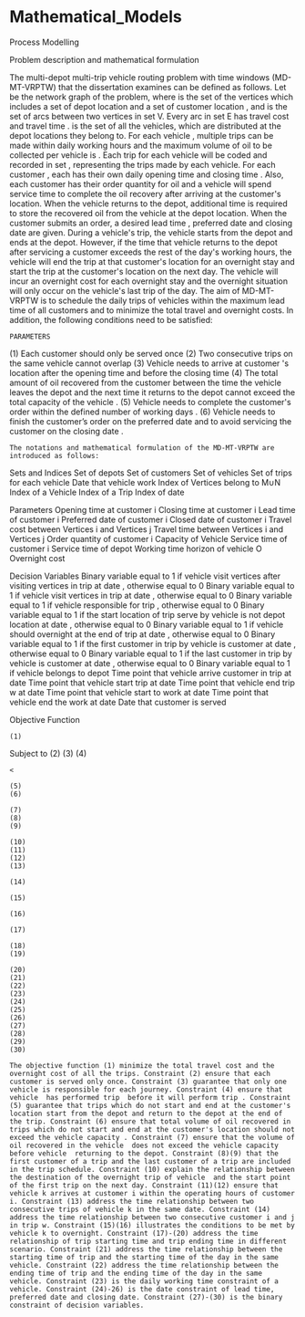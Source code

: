 # Mathematical_Models

Process Modelling



Problem description and mathematical formulation

The multi-depot multi-trip vehicle routing problem with time windows (MD-MT-VRPTW) that the dissertation examines can be defined as follows. Let  be the network graph of the problem, where  is the set of the vertices which includes a set of depot location  and a set of customer location , and  is the set of arcs between two vertices in set V. Every arc  in set E has travel cost  and travel time .  is the set of all the vehicles, which are distributed at the depot locations they belong to. For each vehicle , multiple trips can be made within daily working hours  and the maximum volume of oil to be collected per vehicle is . Each trip for each vehicle will be coded and recorded in set , representing the trips made by each vehicle. For each customer , each has their own daily opening time  and closing time . Also, each customer has their order quantity for oil  and a vehicle will spend service time  to complete the oil recovery after arriving at the customer's location. When the vehicle returns to the depot, additional time  is required to store the recovered oil from the vehicle at the depot location. When the customer submits an order, a desired lead time , preferred date  and closing date  are given. During a vehicle's trip, the vehicle starts from the depot and ends at the depot. However, if the time that vehicle returns to the depot after servicing a customer exceeds the rest of the day's working hours, the vehicle will end the trip at that customer's location for an overnight stay and start the trip at the customer's location on the next day. The vehicle will incur an overnight cost  for each overnight stay and the overnight situation will only occur on the vehicle's last trip of the day.
The aim of MD-MT-VRPTW is to schedule the daily trips of vehicles within the maximum lead time of all customers  and to minimize the total travel and overnight costs. In addition, the following conditions need to be satisfied:

```
PARAMETERS
```

(1) Each customer should only be served once
(2) Two consecutive trips on the same vehicle cannot overlap
(3) Vehicle  needs to arrive at customer 's location after the opening time  and before the closing time
(4) The total amount of oil recovered from the customer between the time the vehicle leaves the depot and the next time it returns to the depot cannot exceed the total capacity of the vehicle .
(5) Vehicle  needs to complete the customer's order within the defined number of working days .
(6) Vehicle  needs to finish the customer’s order on the preferred date  and to avoid servicing the customer on the closing date .

```
The notations and mathematical formulation of the MD-MT-VRPTW are introduced as follows:
```

Sets and Indices
Set of depots
Set of customers
Set of vehicles
Set of trips for each vehicle
Date that vehicle work
Index of Vertices belong to M∪N
Index of a Vehicle
Index of a Trip
Index of date

Parameters
Opening time at customer i
Closing time at customer i
Lead time of customer i
Preferred date of customer i
Closed date of customer i
Travel cost between Vertices i and Vertices j
Travel time between Vertices i and Vertices j
Order quantity of customer i
Capacity of Vehicle
Service time of customer i
Service time of depot
Working time horizon of vehicle
O	Overnight cost

Decision Variables
Binary variable equal to 1 if vehicle  visit vertices after visiting vertices in trip  at date , otherwise equal to 0
Binary variable equal to 1 if vehicle  visit vertices  in trip  at date , otherwise equal to 0
Binary variable equal to 1 if vehicle  responsible for trip , otherwise equal to 0
Binary variable equal to 1 if the start location of trip serve by vehicle  is not depot location at date , otherwise equal to 0
Binary variable equal to 1 if vehicle  should overnight at the end of trip  at date , otherwise equal to 0
Binary variable equal to 1 if the first customer in trip  by vehicle  is customer at date , otherwise equal to 0
Binary variable equal to 1 if the last customer in trip  by vehicle  is customer  at date , otherwise equal to 0
Binary variable equal to 1 if vehicle  belongs to depot
Time point that vehicle  arrive customer  in trip  at date
Time point that vehicle  start trip  at date
Time point that vehicle  end trip w at date
Time point that vehicle  start to work at date
Time point that vehicle  end the work at date
Date that customer is served

Objective Function

```
(1)
```

Subject to
(2)
(3)
(4)

```
<

(5)
(6)

(7)
(8)
(9)

(10)
(11)
(12)
(13)

(14)

(15)

(16)

(17)

(18)
(19)

(20)
(21)
(22)
(23)
(24)
(25)
(26)
(27)
(28)
(29)
(30)

The objective function (1) minimize the total travel cost and the overnight cost of all the trips. Constraint (2) ensure that each customer is served only once. Constraint (3) guarantee that only one vehicle is responsible for each journey. Constraint (4) ensure that vehicle  has performed trip  before it will perform trip . Constraint (5) guarantee that trips which do not start and end at the customer's location start from the depot and return to the depot at the end of the trip. Constraint (6) ensure that total volume of oil recovered in trips which do not start and end at the customer's location should not exceed the vehicle capacity . Constraint (7) ensure that the volume of oil recovered in the vehicle  does not exceed the vehicle capacity before vehicle  returning to the depot. Constraint (8)(9) that the first customer of a trip and the last customer of a trip are included in the trip schedule. Constraint (10) explain the relationship between the destination of the overnight trip of vehicle  and the start point of the first trip on the next day. Constraint (11)(12) ensure that vehicle k arrives at customer i within the operating hours of customer i. Constraint (13) address the time relationship between two consecutive trips of vehicle k in the same date. Constraint (14) address the time relationship between two consecutive customer i and j in trip w. Constraint (15)(16) illustrates the conditions to be met by vehicle k to overnight. Constraint (17)-(20) address the time relationship of trip starting time and trip ending time in different scenario. Constraint (21) address the time relationship between the starting time of trip and the starting time of the day in the same vehicle. Constraint (22) address the time relationship between the ending time of trip and the ending time of the day in the same vehicle. Constraint (23) is the daily working time constraint of a vehicle. Constraint (24)-26) is the date constraint of lead time, preferred date and closing date. Constraint (27)-(30) is the binary constraint of decision variables.
```
